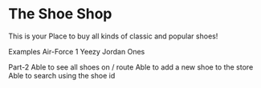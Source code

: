 # The Shoe Shop

This is your Place to buy all kinds of classic and popular shoes!

Examples
    Air-Force 1
    Yeezy
    Jordan Ones

Part-2
    Able to see all shoes on / route
    Able to add a new shoe to the store
    Able to search using the shoe id
    

